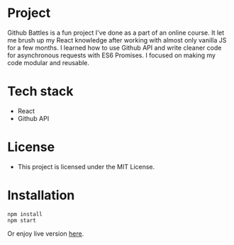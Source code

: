 # Project
Github Battles is a fun project I've done as a part of an online course. 
It let me brush up my React knowledge after working with almost only vanilla JS for a few months. 
I learned how to use Github API and write cleaner code for asynchronous requests with ES6 Promises. I focused on making my code modular and reusable.
# Tech stack
* React
* Github API
# License
* This project is licensed under the MIT License.
# Installation
```
npm install
npm start
```
Or enjoy live version [here](https://github-battles-dda96.firebaseapp.com/).
